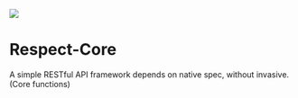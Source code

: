 [![](https://jitpack.io/v/showang/Respect-Core.svg)](https://jitpack.io/#showang/Respect)

# Respect-Core
A simple RESTful API framework depends on native spec, without invasive. (Core functions)
